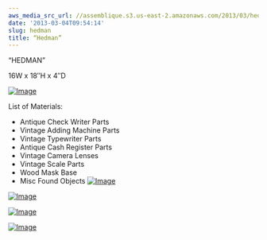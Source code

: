 ```yaml
---
aws_media_src_url: //assemblique.s3.us-east-2.amazonaws.com/2013/03/hedman.jpg
date: '2013-03-04T09:54:14'
slug: hedman
title: “Hedman”
---
```


 “HEDMAN”

 16W x 18″H x 4″D

 [![Image](//assemblique.s3.us-east-2.amazonaws.com/2013/03/hedman.jpg?w=487)](//assemblique.s3.us-east-2.amazonaws.com/2013/03/hedman.jpg)

 List of Materials:

  * Antique Check Writer Parts
 * Vintage Adding Machine Parts
 * Vintage Typewriter Parts
 * Antique Cash Register Parts
 * Vintage Camera Lenses
 * Vintage Scale Parts
 * Wood Mask Base
 * Misc Found Objects
  [![Image](//assemblique.s3.us-east-2.amazonaws.com/2013/03/hedman-angle2.jpg?w=487)](//assemblique.s3.us-east-2.amazonaws.com/2013/03/hedman-angle2.jpg)

 [![Image](//assemblique.s3.us-east-2.amazonaws.com/2013/03/hedman-angle.jpg?w=487)](//assemblique.s3.us-east-2.amazonaws.com/2013/03/hedman-angle.jpg)

 [![Image](//assemblique.s3.us-east-2.amazonaws.com/2013/03/hedman-top.jpg?w=487)](//assemblique.s3.us-east-2.amazonaws.com/2013/03/hedman-top.jpg)

 [![Image](//assemblique.s3.us-east-2.amazonaws.com/2013/03/hedman-headdress.jpg?w=487)](//assemblique.s3.us-east-2.amazonaws.com/2013/03/hedman-headdress.jpg)